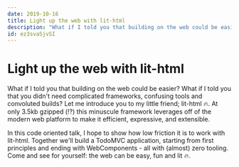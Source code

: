 ```yaml
---
date: 2019-10-16
title: Light up the web with lit-html
description: "What if I told you that building on the web could be easier? What if I told you that you didn't need complicated frameworks, confusing tools and convoluted builds? Let me introduce you to my little friend; lit-html 🔥. At only 3.5kb gzipped (⁉️) this minuscule framework leverages off of the modern web platform to make it efficient, expressive, and extensible. In this code oriented talk, I hope to show how low friction it is to work with lit-html. Together we'll build a TodoMVC application, starting from first principles and ending with WebComponents - all with (almost) zero tooling. Come and see for yourself: the web can be easy, fun and lit 🔥."
id: ez3svaSjvSI
---
```


# Light up the web with lit-html

What if I told you that building on the web could be easier? What if I told you that you didn't need complicated frameworks, confusing tools and convoluted builds? Let me introduce you to my little friend; lit-html 🔥. At only 3.5kb gzipped (⁉️) this minuscule framework leverages off of the modern web platform to make it efficient, expressive, and extensible.

In this code oriented talk, I hope to show how low friction it is to work with lit-html. Together we'll build a TodoMVC application, starting from first principles and ending with WebComponents - all with (almost) zero tooling. Come and see for yourself: the web can be easy, fun and lit 🔥.